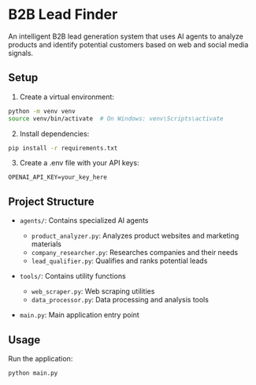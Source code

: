 # B2B Lead Finder

An intelligent B2B lead generation system that uses AI agents to analyze products and identify potential customers based on web and social media signals.

## Setup

1. Create a virtual environment:
```bash
python -m venv venv
source venv/bin/activate  # On Windows: venv\Scripts\activate
```

2. Install dependencies:
```bash
pip install -r requirements.txt
```

3. Create a .env file with your API keys:
```
OPENAI_API_KEY=your_key_here
```

## Project Structure

- `agents/`: Contains specialized AI agents
  - `product_analyzer.py`: Analyzes product websites and marketing materials
  - `company_researcher.py`: Researches companies and their needs
  - `lead_qualifier.py`: Qualifies and ranks potential leads

- `tools/`: Contains utility functions
  - `web_scraper.py`: Web scraping utilities
  - `data_processor.py`: Data processing and analysis tools

- `main.py`: Main application entry point

## Usage

Run the application:
```bash
python main.py
```
